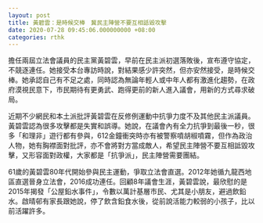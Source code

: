 ```yaml
---
layout: post
title: 黃碧雲：是時候交棒　冀民主陣營不要互相詆毀攻擊
date: 2020-07-28 09:45:06.000000000 +08:00
categories: rthk
---
```


擔任兩屆立法會議員的民主黨黃碧雲，早前在民主派初選落敗後，宣布遵守協定，不競逐連任。她接受本台專訪時說，對結果感少許突然，但亦安然接受，是時候交棒。她承認自己有不足之處，同時認為無論年輕人或中年人都有激進化趨勢，在政府漠視民意下，市民期待有更勇武、跑得更前的新人進入議會，用新的方式尋求破局。

近期不少網民和本土派批評黃碧雲在反修例運動中抗爭力度不及其他民主派議員。黃碧雲認為很多攻擊都是失實和誤導。她說，在議會內有全力抗爭到最後一秒，很多「和理非」遊行都有參與，612金鐘衝突時亦有被警察噴胡椒噴霧，但作為政治人物，她有胸襟面對批評，亦不會將對方當成敵人，希望民主陣營不要互相詆毀攻擊，又形容面對政權，大家都是「抗爭派」，民主陣營需要團結。

61歲的黃碧雲80年代開始參與民主運動，爭取立法會直選。2012年她循九龍西地區直選晉身立法會，2016成功連任。回顧8年議會生涯，黃碧雲說，最欣慰的是2015年揭發「公屋鉛水事件」，令數以萬計基層市民、尤其是小朋友，避過飲鉛水。啟晴邨有家長跟她說，停了飲含鉛食水後，從前說活能力較弱的小孩子，比以前活躍許多。
